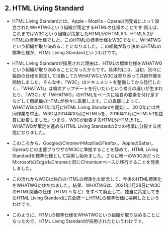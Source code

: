## 2. HTML Living Standard
- HTML Living Standardとは、Apple・Mozilla・Operaの開発者によって設立されたWHATWGという組織が策定するHTMLの仕様のことです.例えば、これまではW3Cという組織が策定したHTML5やHTML5.1、HTML5.2がHTMLの標準仕様でした。このHTMLの標準仕様をW3Cでなく、WHATWGという組織が取り決めることになりました。この組織が取り決めるHTMLの標準仕様が、HTML Living Standardというわけです。

- HTML Living Standardが採用された理由は、HTMLの標準仕様をWHATWGという組織が取り決めることになったからです。具体的には、当初、別々に独自の仕様を策定して活動してたWHATWGとW3Cは寄り添って共同作業を開始しました。そんな中、「W3C」はドキュメントを整備してから発行したく、「WHATWG」は順次アップデートを行いたいという考えの違いが生まれたり、「W3C」が「WHATWG」のHTMLをベースに独自の要素を付け足すなどして両組織のHTMLが徐々に乖離します。この乖離によって、WHATWGは2011年10月にHTML Living Standardを開始し、2012年には共同作業を中止、W3Cは2014年10月にHTML5を、2016年11月にHTML5.1を独自に勧告しました。つまり、W3Cが勧告するHTML5/HTML5.1と、WHATWGが策定を進めるHTML Living Standardの2つの標準に分裂する状態になりました。
- このころから、GoogleのChromeやMozillaのFirefox,、AppleのSafari,、Operaなどの主要ブラウザがW3Cに準拠することを辞めて、HTML Living Standardを標準仕様として採用し始めました。さらに唯一のW3C派だったMicrosoftのEdgeもChromeと同じChromiumベースに移行することを発表しました。
- この流れからW3Cは独自のHTMLの標準化を断念して、今後のHTML標準化をWHATWGにゆだねました。結果、WHATWGは、2021年1月28日にW3CのHTML関連の仕様（HTML５など）をすべて廃止して、独自に策定してきたHTML Living Standardに完全統一しHTMLの標準仕様に採用したというわけです。

- このように、HTMLの標準仕様をWHATWGという組織が取り決めることになったので、HTML Living Standardが採用されたというわけです。